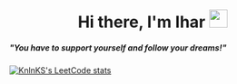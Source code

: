 <h1 align="center">Hi there, I'm Ihar</a> 
<img src="https://github.com/blackcater/blackcater/raw/main/images/Hi.gif" height="32"/></h1>

##### "You have to support yourself and follow your dreams!"

[![KnlnKS's LeetCode stats](https://leetcode-stats-six.vercel.app/api?username=suwaloff&theme=dark)](https://leetcode.com/suwaloff/)
<!--
**suwaloff/suwaloff** is a ✨ _special_ ✨ repository because its `README.md` (this file) appears on your GitHub profile.



